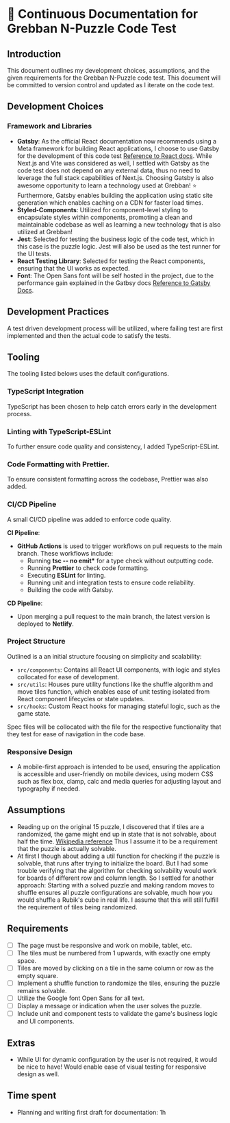 # 🚀 Continuous Documentation for Grebban N-Puzzle Code Test

## Introduction

This document outlines my development choices, assumptions, and the given requirements for the Grebban N-Puzzle code test. This document will be committed to version control and updated as I iterate on the code test.

## Development Choices

### Framework and Libraries

- **Gatsby**: As the official React documentation now recommends using a Meta framework for building React applications, I choose to use Gatsby for the development of this code test [Reference to React docs](https://react.dev/learn/start-a-new-react-project). While Next.js and Vite was considered as well, I settled with Gatsby as the code test does not depend on any external data, thus no need to leverage the full stack capabilities of Next.js. Choosing Gatsby is also awesome opportunity to learn a technology used at Grebban! ⭐ Furthermore, Gatsby enables building the application using static site generation which enables caching on a CDN for faster load times.
- **Styled-Components**: Utilized for component-level styling to encapsulate styles within components, promoting a clean and maintainable codebase as well as learning a new technology that is also utilized at Grebban!
- **Jest**: Selected for testing the business logic of the code test, which in this case is the puzzle logic. Jest will also be used as the test runner for the UI tests.
- **React Testing Library**: Selected for testing the React components, ensuring that the UI works as expected.
- **Font**: The Open Sans font will be self hosted in the project, due to the performance gain explained in the Gatbsy docs [Reference to Gatsby Docs](https://www.gatsbyjs.com/docs/how-to/styling/using-web-fonts/).

## Development Practices

A test driven development process will be utilized, where failing test are first implemented and then the actual code to satisfy the tests.

## Tooling

The tooling listed belows uses the default configurations.

### TypeScript Integration

TypeScript has been chosen to help catch errors early in the development process.

### Linting with TypeScript-ESLint

To further ensure code quality and consistency, I added TypeScript-ESLint.

### Code Formatting with Prettier.

To ensure consistent formatting across the codebase, Prettier was also added.

### CI/CD Pipeline

A small CI/CD pipeline was added to enforce code quality.

**CI Pipeline**:

- **GitHub Actions** is used to trigger workflows on pull requests to the main branch. These workflows include:
  - Running **tsc -- no emit\*** for a type check without outputting code.
  - Running **Prettier** to check code formatting.
  - Executing **ESLint** for linting.
  - Running unit and integration tests to ensure code reliability.
  - Building the code with Gatsby.

**CD Pipeline**:

- Upon merging a pull request to the main branch, the latest version is deployed to **Netlify**.

### Project Structure

Outlined is a an initial structure focusing on simplicity and scalability:

- `src/components`: Contains all React UI components, with logic and styles collocated for ease of development.
- `src/utils`: Houses pure utility functions like the shuffle algorithm and move tiles function, which enables ease of unit testing isolated from React component lifecycles or state updates.
- `src/hooks`: Custom React hooks for managing stateful logic, such as the game state.

Spec files will be collocated with the file for the respective functionality that they test for ease of navigation in the code base.

### Responsive Design

- A mobile-first approach is intended to be used, ensuring the application is accessible and user-friendly on mobile devices, using modern CSS such as flex box, clamp, calc and media queries for adjusting layout and typography if needed.

## Assumptions

- Reading up on the original 15 puzzle, I discovered that if tiles are a randomized, the game might end up in state that is not solvable, about half the time.
  [Wikipedia reference](https://en.wikipedia.org/wiki/15_Puzzle) Thus I assume it to be a requirement that the puzzle is actually solvable.
- At first I though about adding a util function for checking if the puzzle is solvable, that runs after trying to initialize the board. But I had some trouble verifying that the algorithm for checking solvability would work for boards of different row and column length. So I settled for another approach: Starting with a solved puzzle and making random moves to shuffle ensures all puzzle configurations are solvable, much how you would shuffle a Rubik's cube in real life. I assume that this will still fulfill the requirement of tiles being randomized.

## Requirements

- [ ] The page must be responsive and work on mobile, tablet, etc.
- [ ] The tiles must be numbered from 1 upwards, with exactly one empty space.
- [ ] Tiles are moved by clicking on a tile in the same column or row as the empty square.
- [ ] Implement a shuffle function to randomize the tiles, ensuring the puzzle remains solvable.
- [ ] Utilize the Google font Open Sans for all text.
- [ ] Display a message or indication when the user solves the puzzle.
- [ ] Include unit and component tests to validate the game's business logic and UI components.

## Extras

- While UI for dynamic configuration by the user is not required, it would be nice to have! Would enable ease of visual testing for responsive design as well.

## Time spent

- Planning and writing first draft for documentation: 1h
